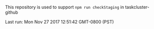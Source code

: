 This repository is used to support `npm run checkStaging` in taskcluster-github

Last run: Mon Nov 27 2017 12:51:42 GMT-0800 (PST)